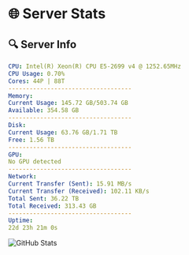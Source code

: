# 🌐 Server Stats
## 🔍 Server Info
```yaml
CPU: Intel(R) Xeon(R) CPU E5-2699 v4 @ 1252.65MHz
CPU Usage: 0.70%
Cores: 44P | 88T
-----------------------------------
Memory:
Current Usage: 145.72 GB/503.74 GB
Available: 354.58 GB
-----------------------------------
Disk:
Current Usage: 63.76 GB/1.71 TB
Free: 1.56 TB
-----------------------------------
GPU:
No GPU detected
-----------------------------------
Network:
Current Transfer (Sent): 15.91 MB/s
Current Transfer (Received): 102.11 KB/s
Total Sent: 36.22 TB
Total Received: 313.43 GB
-----------------------------------
Uptime:
22d 23h 21m 0s
```
![GitHub Stats](https://img.shields.io/badge/Updated-2025-03-30_20:43:49-blue)